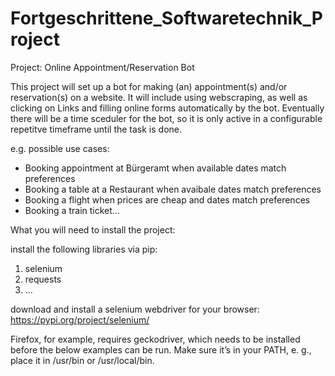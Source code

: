 # Fortgeschrittene_Softwaretechnik_Project

Project: Online Appointment/Reservation Bot

This project will set up a bot for making (an) appointment(s)
and/or reservation(s) on a website.
It will include using webscraping, as well as clicking on Links and
filling online forms automatically by the bot.
Eventually there will be a time sceduler for the bot, so
it is only active in a configurable repetitve timeframe until the task is done.

e.g. possible use cases: 
- Booking appointment at Bürgeramt when available dates match preferences
- Booking a table at a Restaurant when avaibale dates match preferences
- Booking a flight when prices are cheap and dates match preferences
- Booking a train ticket...

What you will need to install the project:

install the following libraries via pip: 
1) selenium
2) requests
3) ...

download and install a selenium webdriver for your browser:
https://pypi.org/project/selenium/

Firefox, for example, requires geckodriver, 
which needs to be installed before the below examples can be run. 
Make sure it’s in your PATH, e. g., 
place it in /usr/bin or /usr/local/bin.

